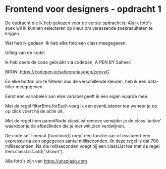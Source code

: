# Frontend voor designers - opdracht 1

De opdracht die ik heb gekozen voor de eerste opdracht is: 
Als ik foto's zoek wil ik kunnen selecteren op kleur om verassende zoekresultaten te krijgen.

Wat heb ik gedaan:
Ik heb elke foto een class meegegeven.

Uitleg van de code:

Ik heb deels de code gebruikt via codepen, A PEN BY Saheer.

BRON: https://codepen.io/saheeranas/pen/zepyyG 

En elke button om te filteren dus de verschillende kleuren, heb ik een data-filter meegegeven.

Eerst een variabelen aan elke variabel geeft ik een eigen waarde mee. 

Met de regel filterBtns.forEach voeg ik een eventListener toe waneer je op op click voert hij de actie uit.

Met de regel item.parentNode.classList.remove verwijder je de class 'active' waardoor je de afbeelinden die je niet wilt zien verdwijnen.

De code setTimeout (function()) roept een functie aan of evalueert een expressie na een opgegeven aantal milliseconden. iIn deze regel is dat 700 milliseconden. Na die milliseconden voegt hij een classList toe met de regel item.classList.add("shown").


Alle foto's zijn van https://unsplash.com
